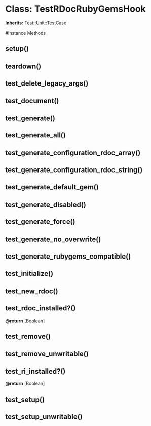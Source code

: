 # Class: TestRDocRubyGemsHook
**Inherits:** Test::Unit::TestCase
    




#Instance Methods
## setup() [](#method-i-setup)

## teardown() [](#method-i-teardown)

## test_delete_legacy_args() [](#method-i-test_delete_legacy_args)

## test_document() [](#method-i-test_document)

## test_generate() [](#method-i-test_generate)

## test_generate_all() [](#method-i-test_generate_all)

## test_generate_configuration_rdoc_array() [](#method-i-test_generate_configuration_rdoc_array)

## test_generate_configuration_rdoc_string() [](#method-i-test_generate_configuration_rdoc_string)

## test_generate_default_gem() [](#method-i-test_generate_default_gem)

## test_generate_disabled() [](#method-i-test_generate_disabled)

## test_generate_force() [](#method-i-test_generate_force)

## test_generate_no_overwrite() [](#method-i-test_generate_no_overwrite)

## test_generate_rubygems_compatible() [](#method-i-test_generate_rubygems_compatible)

## test_initialize() [](#method-i-test_initialize)

## test_new_rdoc() [](#method-i-test_new_rdoc)

## test_rdoc_installed?() [](#method-i-test_rdoc_installed?)

**@return** [Boolean] 

## test_remove() [](#method-i-test_remove)

## test_remove_unwritable() [](#method-i-test_remove_unwritable)

## test_ri_installed?() [](#method-i-test_ri_installed?)

**@return** [Boolean] 

## test_setup() [](#method-i-test_setup)

## test_setup_unwritable() [](#method-i-test_setup_unwritable)

